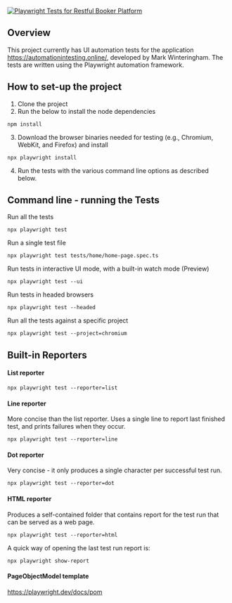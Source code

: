 [![Playwright Tests for Restful Booker Platform](https://github.com/cmosalikanti/restful-booker-platform-tests/actions/workflows/ci.yml/badge.svg)](https://github.com/cmosalikanti/restful-booker-platform-tests/actions/workflows/ci.yml)

##  Overview

This project currently has UI automation tests for the application https://automationintesting.online/, developed by
Mark Winteringham. The tests are written using the Playwright automation framework.

##  How to set-up the project
1. Clone the project
2. Run the below to install the node dependencies
```
npm install
```
3. Download the browser binaries needed for testing (e.g., Chromium, WebKit, and Firefox) and install
```
npx playwright install
```
4. Run the tests with the various command line options as described below.

## Command line - running the Tests

Run all the tests
```
npx playwright test
```

Run a single test file
```
npx playwright test tests/home/home-page.spec.ts
```

Run tests in interactive UI mode, with a built-in watch mode (Preview)
```
npx playwright test --ui
```

Run tests in headed browsers
```
npx playwright test --headed
```

Run all the tests against a specific project
```
npx playwright test --project=chromium
```

## Built-in Reporters
#### List reporter
```
npx playwright test --reporter=list
```

#### Line reporter
More concise than the list reporter. Uses a single line to report last finished test, and prints failures when they occur.
```
npx playwright test --reporter=line
```

#### Dot reporter
Very concise - it only produces a single character per successful test run.
```
npx playwright test --reporter=dot
```

#### HTML reporter
Produces a self-contained folder that contains report for the test run that can be served as a web page.
```
npx playwright test --reporter=html
```

A quick way of opening the last test run report is:
```
npx playwright show-report
```


#### PageObjectModel template
https://playwright.dev/docs/pom
